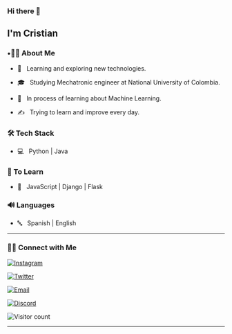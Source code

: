### Hi there 👋<h2> I'm Cristian</h2>


<h3>  •👦🏻 About Me </h3>



- 🤔 &nbsp; Learning and exploring new technologies.

- 🎓 &nbsp; Studying Mechatronic engineer at National University of Colombia.

- 🌱 &nbsp; In process of learning about Machine Learning.

- ✍️ &nbsp; Trying to learn and improve every day.



<h3>🛠 Tech Stack</h3>



- 💻 &nbsp; Python | Java 



<h3>🧩 To Learn</h3>

- 🔧 &nbsp; JavaScript | Django | Flask

<h3>🔊 Languages</h3>

- 🔤 &nbsp; Spanish | English





<hr>



<h3> 🤝🏻 Connect with Me </h3>





<p align="center">

<a href="https://www.instagram.com/xxtivn/"><img alt="Instagram" src="https://img.shields.io/badge/Instagram-xxtivn-black?style=flat-square&logo=instagram"></a>

<a href="https://twitter.com/xxtivn_"><img alt="Twitter" src="https://img.shields.io/badge/Twitter-xxtivn_-black?style=flat-square&logo=twitter"></a>

<a href="https://mail.google.com/mail/?view=cm&fs=1&to=cristianmartinez1700@gmial.com"><img alt="Email" src="https://img.shields.io/badge/Email-cristianmartinez1700@gmail.com-blue?style=flat-square&logo=gmail"></a>

<a href="https://discord.com"><img alt="Discord" src="https://img.shields.io/badge/Discord-𝕮𝖗𝖎$%20%239409-black?style=flat-square&logo=discord"></a>

</p>





![Visitor count](https://visitor-badge.laobi.icu/badge?page_id=xtianmb.xtianmb)





<hr>
